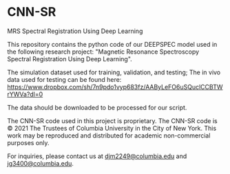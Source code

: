 # CNN-SR
MRS Spectral Registration Using Deep Learning

This repository contains the python code of our DEEPSPEC model used in the following research project: "Magnetic Resonance Spectroscopy Spectral Registration Using Deep Learning".

The simulation dataset used for training, validation, and testing; The in vivo data used for testing can be found here: https://www.dropbox.com/sh/7n9pdo1vyp683fz/AAByLeFO6uSQuclCCBTWrYWVa?dl=0

The data should be downloaded to be processed for our script.

The CNN-SR code used in this project is proprietary. The CNN-SR code is © 2021 The Trustees of Columbia University in the City of New York. This work may be reproduced and distributed for academic non-commercial purposes only.

For inquiries, please contact us at djm2249@columbia.edu and jg3400@columbia.edu.

